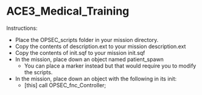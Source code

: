 # ACE3_Medical_Training
Instructions:
* Place the OPSEC_scripts folder in your mission directory.
* Copy the contents of description.ext to your mission description.ext
* Copy the contents of init.sqf to your mission init.sqf
* In the mission, place down an object named patient_spawn
  * You can place a marker instead but that would require you to modify the scripts.
* In the mission, place down an object with the following in its init:
  * [this] call OPSEC_fnc_Controller;
